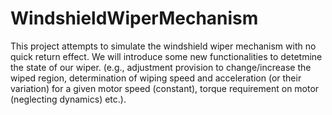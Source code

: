 # WindshieldWiperMechanism

This project attempts to simulate the windshield wiper mechanism with no quick return effect. We will introduce some new functionalities to detetmine the state of our wiper.
(e.g., adjustment provision to change/increase the wiped region,
determination of wiping speed and acceleration (or their variation) for a given motor speed
(constant), torque requirement on motor (neglecting dynamics) etc.).
